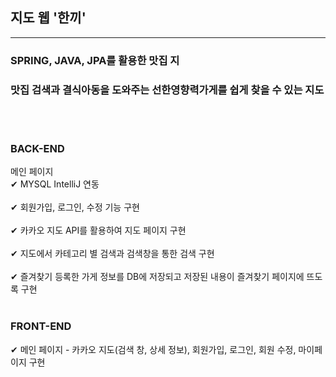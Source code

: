 ## 지도 웹 '한끼'
---
### SPRING, JAVA, JPA를 활용한 맛집 지 
### 맛집 검색과 결식아동을 도와주는 선한영향력가게를 쉽게 찾을 수 있는 지도

<body>
  <br><br>

  <h3>BACK-END</h3>
  <div>
  메인 페이지 <br>
  ✔ MYSQL IntelliJ 연동 <br><br>
  ✔ 회원가입, 로그인, 수정 기능 구현 <br><br>
  ✔ 카카오 지도 API를 활용하여 지도 페이지 구현 <br><br>
  ✔ 지도에서 카테고리 별 검색과 검색창을 통한 검색 구현 <br><br>
  ✔ 즐겨찾기 등록한 가게 정보를 DB에 저장되고 저장된 내용이 즐겨찾기 페이지에 뜨도록 구현
  <br><br> </div>
  
  <h3>FRONT-END</h3>
  ✔ 메인 페이지 - 카카오 지도(검색 창, 상세 정보), 회원가입, 로그인, 회원 수정, 마이페이지 구현<BR>

</body>
